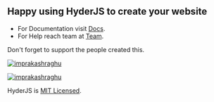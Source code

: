 ## Happy using HyderJS to create your website

- For Documentation visit [Docs](https://hyderjs.tech/docs/v1).
- For Help reach team at [Team](https://hyderjs.tech/).

Don't forget to support the people created this.

[![imprakashraghu](https://img.shields.io/badge/follow-imprakashraghu-blue)](https://github.com/imprakashraghu)

[![imprakashraghu](https://img.shields.io/badge/follow-vishwah13-blue)](https://github.com/vishwah13)

HyderJS is [MIT Licensed](https://hyderjs.tech/license).
